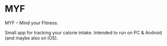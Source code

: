 # MYF
MYF – Mind your Fitness.

Small app for tracking your calorie intake. Intended to run on PC & Android (and maybe also on iOS).
